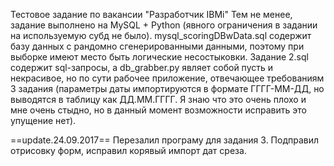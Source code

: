 Тестовое задание по вакансии "Разработчик IBMi" 
Тем не менее, задание выполнено на MySQL + Python (явного ограничения в задании на используемую субд не было).
mysql_scoringDBwData.sql содержит базу данных с рандомно сгенерированными данными, поэтому при выборке имеют место быть логические несостыковки.
Задание 2.sql содержит sql-запросы, а db_grabber.py являет собой пусть и некрасивое, но по сути рабочее приложение, отвечающее требованиям 3 задания 
(параметры даты импортируются в формате ГГГГ-ММ-ДД, но выводятся в таблицу как ДД.ММ.ГГГГ. Я знаю что это очень плохо и мне очень стыдно, но в данный момент возможности исправить это упущение нет).

==update.24.09.2017==
Перезалил програму для задания 3. Подправил отрисовку форм, исправил корявый импорт дат среза.
